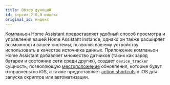 ```yaml
---
title: Обзор функций
id: версия-2.0.0-индекс
original_id: индекс
---
```


Компаньон Home Assistant предоставляет удобный способ просмотра и управления вашей Home Assistant instance, однако он также расширяет возможности вашей системы, позволяя вашему устройству использовать в качестве источника данных. Приложение компаньон Home Assistant добавляет множество датчиков [](sensors.md) (таких как заряд батареи и состояние сети среди других), создает `device_tracker` сущность, позволяющую [местоположение](location.md) обновления, которые будут отправлены из iOS, а также предоставляет [action shortcuts](actions.md) в iOS для запуска скриптов или автоматизации.